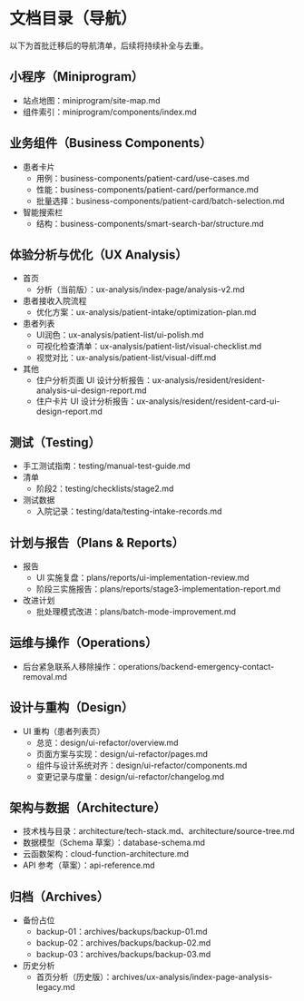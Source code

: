 # 文档目录（导航）

以下为首批迁移后的导航清单，后续将持续补全与去重。

## 小程序（Miniprogram）
- 站点地图：miniprogram/site-map.md
- 组件索引：miniprogram/components/index.md

## 业务组件（Business Components）
- 患者卡片
  - 用例：business-components/patient-card/use-cases.md
  - 性能：business-components/patient-card/performance.md
  - 批量选择：business-components/patient-card/batch-selection.md
- 智能搜索栏
  - 结构：business-components/smart-search-bar/structure.md

## 体验分析与优化（UX Analysis）
- 首页
  - 分析（当前版）：ux-analysis/index-page/analysis-v2.md
- 患者接收入院流程
  - 优化方案：ux-analysis/patient-intake/optimization-plan.md
- 患者列表
  - UI润色：ux-analysis/patient-list/ui-polish.md
  - 可视化检查清单：ux-analysis/patient-list/visual-checklist.md
  - 视觉对比：ux-analysis/patient-list/visual-diff.md
- 其他
  - 住户分析页面 UI 设计分析报告：ux-analysis/resident/resident-analysis-ui-design-report.md
  - 住户卡片 UI 设计分析报告：ux-analysis/resident/resident-card-ui-design-report.md

## 测试（Testing）
- 手工测试指南：testing/manual-test-guide.md
- 清单
  - 阶段2：testing/checklists/stage2.md
- 测试数据
  - 入院记录：testing/data/testing-intake-records.md

## 计划与报告（Plans & Reports）
- 报告
  - UI 实施复盘：plans/reports/ui-implementation-review.md
  - 阶段三实施报告：plans/reports/stage3-implementation-report.md
- 改进计划
  - 批处理模式改进：plans/batch-mode-improvement.md

## 运维与操作（Operations）
- 后台紧急联系人移除操作：operations/backend-emergency-contact-removal.md

## 设计与重构（Design）
- UI 重构（患者列表页）
  - 总览：design/ui-refactor/overview.md
  - 页面方案与实现：design/ui-refactor/pages.md
  - 组件与设计系统对齐：design/ui-refactor/components.md
  - 变更记录与度量：design/ui-refactor/changelog.md

## 架构与数据（Architecture）
- 技术栈与目录：architecture/tech-stack.md、architecture/source-tree.md
- 数据模型（Schema 草案）：database-schema.md
- 云函数架构：cloud-function-architecture.md
- API 参考（草案）：api-reference.md

## 归档（Archives）
- 备份占位
  - backup-01：archives/backups/backup-01.md
  - backup-02：archives/backups/backup-02.md
  - backup-03：archives/backups/backup-03.md
- 历史分析
  - 首页分析（历史版）：archives/ux-analysis/index-page-analysis-legacy.md
